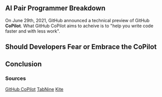 ## AI Pair Programmer Breakdown
On June 29th, 2021, GitHub announced a technical preview of GitHub **CoPilot**. What GitHub CoPilot aims to acheive is to "help you write code faster and with less work". 



## Should Developers Fear or Embrace the CoPilot


## Conclusion


### Sources
[GitHub CoPilot](https://copilot.github.com)
[TabNine](https://www.tabnine.com)
[Kite](https://www.kite.com)


